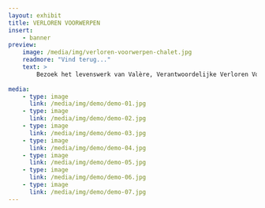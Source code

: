 ```yaml
---
layout: exhibit
title: VERLOREN VOORWERPEN
insert:
    - banner
preview: 
    image: /media/img/verloren-voorwerpen-chalet.jpg
    readmore: "Vind terug..."
    text: >
        Bezoek het levenswerk van Valère, Verantwoordelijke Verloren Voorwerpen.
    
media:
    - type: image
      link: /media/img/demo/demo-01.jpg
    - type: image
      link: /media/img/demo/demo-02.jpg
    - type: image
      link: /media/img/demo/demo-03.jpg
    - type: image
      link: /media/img/demo/demo-04.jpg
    - type: image
      link: /media/img/demo/demo-05.jpg
    - type: image
      link: /media/img/demo/demo-06.jpg
    - type: image
      link: /media/img/demo/demo-07.jpg
---
```

